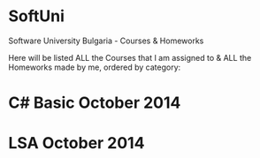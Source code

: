 SoftUni
=======

Software University Bulgaria - Courses & Homeworks

Here will be listed ALL the Courses that I am assigned to & ALL the Homeworks made by me, ordered by category:

C# Basic October 2014
=======

LSA October 2014
=======
